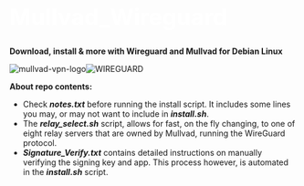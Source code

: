 
<h1 style="color:white;font-size:40px;">Mullvad_Wireguard</h1> 

 <p>
  <strong>Download, install & more with Wireguard and Mullvad for Debian Linux</strong>
  </p>



![mullvad-vpn-logo](https://user-images.githubusercontent.com/46334926/151669247-09181ec8-120a-4506-92f6-1d3297c42f6f.png)![WIREGUARD](https://user-images.githubusercontent.com/46334926/151669257-44942223-bd55-495e-822f-57b2d3aa580f.png)

 


**About repo contents:**
- Check ***notes.txt*** before running the install script. It includes some lines you may, or may not want to include in ***install.sh***. 
- The ***relay_select.sh*** script, allows for fast, on the fly changing, to one of eight relay servers that are owned by Mullvad, running the WireGuard protocol.
- ***Signature_Verify.txt*** contains detailed instructions on manually verifying the signing key and app. This process however, is automated in the ***install.sh*** script. 
<p>

</p>
